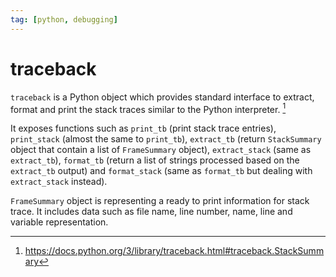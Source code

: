 ```yaml
---
tag: [python, debugging]
---
```


# traceback

`traceback` is a Python object which provides standard interface to extract, format and print the stack traces similar to the Python interpreter. [^pythondoc2022]

It exposes functions such as `print_tb` (print stack trace entries), `print_stack` (almost the same to `print_tb`), `extract_tb` (return `StackSummary` object that contain a list of `FrameSummary` object), `extract_stack` (same as `extract_tb`), `format_tb` (return a list of strings processed based on the `extract_tb` output) and `format_stack` (same as `format_tb` but dealing with `extract_stack` instead).

`FrameSummary` object is representing a ready to print information for stack trace. It includes data such as file name, line number, name, line and variable representation.

[^pythondoc2022]: https://docs.python.org/3/library/traceback.html#traceback.StackSummary